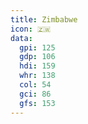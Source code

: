 ```yaml
---
title: Zimbabwe
icon: 🇿🇼
data:
  gpi: 125
  gdp: 106
  hdi: 159
  whr: 138
  col: 54
  gci: 86
  gfs: 153
---
```

